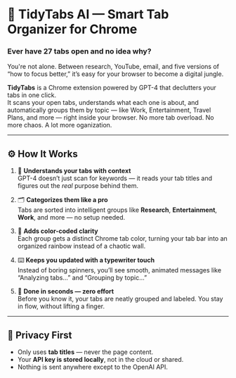 # 🧠 TidyTabs AI — Smart Tab Organizer for Chrome
### Ever have 27 tabs open and no idea why?

You're not alone. Between research, YouTube, email, and five versions of “how to focus better,” it’s easy for your browser to become a digital jungle.

**TidyTabs** is a Chrome extension powered by GPT-4 that declutters your tabs in one click.  
It scans your open tabs, understands what each one is about, and automatically groups them by topic — like Work, Entertainment, Travel Plans, and more — right inside your browser.
No more tab overload. No more chaos. A lot more oganization. 

---
## ⚙️ How It Works

1. 🧐 **Understands your tabs with context**  
   GPT-4 doesn’t just scan for keywords — it reads your tab titles and figures out the *real* purpose behind them.

2. 🗂️ **Categorizes them like a pro**  
   Tabs are sorted into intelligent groups like **Research**, **Entertainment**, **Work**, and more — no setup needed.

3. 🌈 **Adds color-coded clarity**  
   Each group gets a distinct Chrome tab color, turning your tab bar into an organized rainbow instead of a chaotic wall.

4. ⌨️ **Keeps you updated with a typewriter touch**  
   Instead of boring spinners, you’ll see smooth, animated messages like “Analyzing tabs…” and “Grouping by topic…”

5. 🚀 **Done in seconds — zero effort**  
   Before you know it, your tabs are neatly grouped and labeled. You stay in flow, without lifting a finger.


---

## 🔐 Privacy First

- Only uses **tab titles** — never the page content.
- Your **API key is stored locally**, not in the cloud or shared.
- Nothing is sent anywhere except to the OpenAI API.
